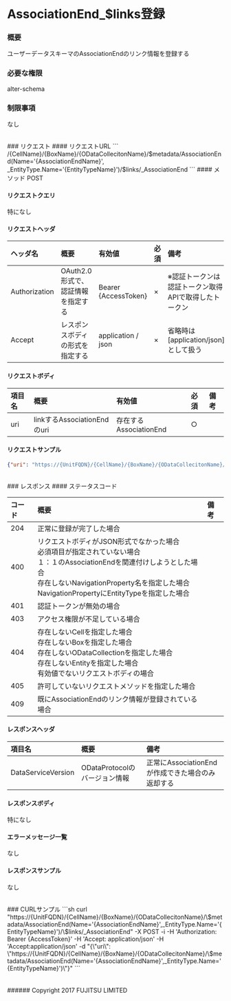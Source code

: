 # AssociationEnd_$links登録
### 概要
ユーザーデータスキーマのAssociationEndのリンク情報を登録する  

### 必要な権限
alter-schema

### 制限事項
なし

<br>
### リクエスト
#### リクエストURL
```
/{CellName}/{BoxName}/{ODataCollecitonName}/$metadata/AssociationEnd(Name='{AssociationEndName}', _EntityType.Name='{EntityTypeName}')/$links/_AssociationEnd
```
#### メソッド
POST

#### リクエストクエリ
特になし

#### リクエストヘッダ

|ヘッダ名<br>|概要<br>|有効値<br>|必須<br>|備考<br>|
|:--|:--|:--|:--|:--|
|Authorization<br>|OAuth2.0形式で、認証情報を指定する<br>|Bearer {AccessToken}<br>|×<br>|※認証トークンは認証トークン取得APIで取得したトークン<br>|
|Accept<br>|レスポンスボディの形式を指定する<br>|application / json<br>|×<br>|省略時は[application/json]として扱う<br>|

#### リクエストボディ

|項目名<br>|概要<br>|有効値<br>|必須<br>|備考<br>|
|:--|:--|:--|:--|:--|
|uri<br>|linkするAssociationEndのuri<br>|存在するAssociationEnd<br>|○<br>| <br>|
#### リクエストサンプル
```json
{"uri": "https://{UnitFQDN}/{CellName}/{BoxName}/{ODataCollecitonName}/$metadata/AssociationEnd(Name='{AssociationEndName}',_EntityType.Name='{EntityTypeName}')"}
```
<br>
### レスポンス
#### ステータスコード

|コード<br>|概要<br>|備考<br>|
|:--|:--|:--|
|204<br>|正常に登録が完了した場合<br>|<br>|
|400<br>|リクエストボディがJSON形式でなかった場合<br>必須項目が指定されていない場合<br>１：１のAssociationEndを関連付けしようとした場合<br>存在しないNavigationProperty名を指定した場合<br>NavigationPropertyにEntityTypeを指定した場合<br>| <br>|
|401<br>|認証トークンが無効の場合<br>| <br>|
|403<br>|アクセス権限が不足している場合<br>| <br>|
|404<br>|存在しないCellを指定した場合<br>存在しないBoxを指定した場合<br>存在しないODataCollectionを指定した場合<br>存在しないEntityを指定した場合<br>有効値でないリクエストボディの場合<br>| <br>|
|405<br>|許可していないリクエストメソッドを指定した場合<br>| <br>|
|409<br>|既にAssociationEndのリンク情報が登録されている場合<br>| <br>|
#### レスポンスヘッダ

|項目名<br>|概要<br>|備考<br>|
|:--|:--|:--|
|DataServiceVersion<br>|ODataProtocolのバージョン情報<br>|正常にAssociationEndが作成できた場合のみ返却する<br>|
#### レスポンスボディ
特になし

#### エラーメッセージ一覧
なし

#### レスポンスサンプル
なし

<br>
### CURLサンプル
```sh
curl "https://{UnitFQDN}/{CellName}/{BoxName}/{ODataCollecitonName}/\$metadata/AssociationEnd(Name='{AssociationEndName}',_EntityType.Name='{EntityTypeName}')/\$links/_AssociationEnd" -X POST -i -H 'Authorization: Bearer {AccessToken}' -H 'Accept: application/json' -H 'Accept:application/json' -d "{\"uri\": \"https://{UnitFQDN}/{CellName}/{BoxName}/{ODataCollecitonName}/\$metadata/AssociationEnd(Name='{AssociationEndName}',_EntityType.Name='{EntityTypeName}')\"}"
```
<br>
<br>
<br>
###### Copyright 2017    FUJITSU LIMITED
